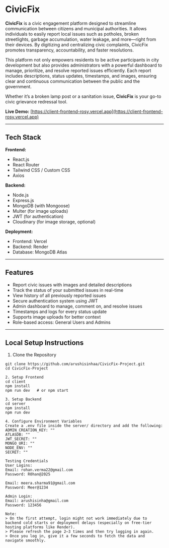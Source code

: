 # CivicFix 

**CivicFix** is a civic engagement platform designed to streamline communication between citizens and municipal authorities. It allows individuals to easily report local issues such as potholes, broken streetlights, garbage accumulation, water leakage, and more—right from their devices. By digitizing and centralizing civic complaints, CivicFix promotes transparency, accountability, and faster resolutions.

This platform not only empowers residents to be active participants in city development but also provides administrators with a powerful dashboard to manage, prioritize, and resolve reported issues efficiently. Each report includes descriptions, status updates, timestamps, and images, ensuring clear and continuous communication between the public and the government.

Whether it’s a broken lamp post or a sanitation issue, **CivicFix** is your go-to civic grievance redressal tool.

**Live Demo:** [https://client-frontend-rosy.vercel.app](https://client-frontend-rosy.vercel.app)

---

## Tech Stack

**Frontend:**  
- React.js  
- React Router  
- Tailwind CSS / Custom CSS  
- Axios

**Backend:**  
- Node.js  
- Express.js  
- MongoDB (with Mongoose)  
- Multer (for image uploads)  
- JWT (for authentication)  
- Cloudinary (for image storage, optional)

**Deployment:**  
- Frontend: Vercel 
- Backend: Render 
- Database: MongoDB Atlas

---

## Features

- Report civic issues with images and detailed descriptions  
- Track the status of your submitted issues in real-time  
- View history of all previously reported issues  
- Secure authentication system using JWT  
- Admin dashboard to manage, comment on, and resolve issues  
- Timestamps and logs for every status update  
- Supports image uploads for better context  
- Role-based access: General Users and Admins

---

## Local Setup Instructions

1. Clone the Repository
```
git clone https://github.com/arushisinhaa/CivicFix-Project.git
cd CivicFix-Project

2. Setup Frontend
cd client
npm install
npm run dev   # or npm start

3. Setup Backend
cd server
npm install
npm run dev

4. Configure Environment Variables
Create a .env file inside the server/ directory and add the following:
ADMIN_CREATION_KEY: ""
ATLASDB: ""
JWT_SECRET: ""
MONGO_URI: ""
NODE_ENV: ""
SECRET: ""

Testing Credentials
User Logins:
Email: rohan.verma22@gmail.com
Password: R0han@2025

Email: meera.sharma91@gmail.com
Password: Meer@1234

Admin Login:
Email: arushisinha@gmail.com
Password: 123456

Note:
> On the first attempt, login might not work immediately due to backend cold starts or deployment delays (especially on free-tier hosting platforms like Render).  
> Please refresh the page 2–3 times and then try logging in again.
> Once you log in, give it a few seconds to fetch the data and navigate smoothly.
